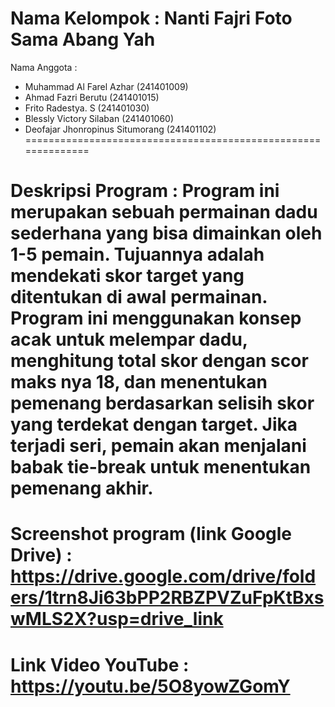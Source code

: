Nama Kelompok  : Nanti Fajri Foto Sama Abang Yah
==============================================================
Nama Anggota   :
- Muhammad Al Farel Azhar (241401009)
- Ahmad Fazri Berutu (241401015)
- Frito Radestya. S (241401030)
- Blessly Victory Silaban (241401060)
- Deofajar Jhonropinus Situmorang (241401102)
==============================================================               

Deskripsi Program  :  Program ini merupakan sebuah permainan dadu sederhana yang bisa dimainkan oleh 1-5 pemain. Tujuannya adalah mendekati skor target yang ditentukan di awal permainan. Program ini menggunakan konsep acak untuk melempar dadu, menghitung total skor dengan scor maks nya 18, dan menentukan pemenang berdasarkan selisih skor yang terdekat dengan target. Jika terjadi seri, pemain akan menjalani babak tie-break untuk menentukan pemenang akhir.
==============================================================

Screenshot program (link Google Drive)  :  https://drive.google.com/drive/folders/1trn8Ji63bPP2RBZPVZuFpKtBxswMLS2X?usp=drive_link
==============================================================

Link Video YouTube  :  https://youtu.be/5O8yowZGomY
==============================================================
